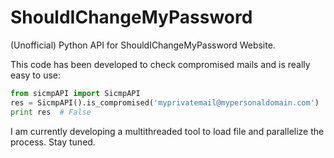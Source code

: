 ShouldIChangeMyPassword
=======================

(Unofficial) Python API for ShouldIChangeMyPassword Website.

This code has been developed to check compromised mails and is really easy to use: 

```python 
from sicmpAPI import SicmpAPI
res = SicmpAPI().is_compromised('myprivatemail@mypersonaldomain.com')
print res  # False
```

I am currently developing a multithreaded tool to load file and parallelize the process.
Stay tuned. 